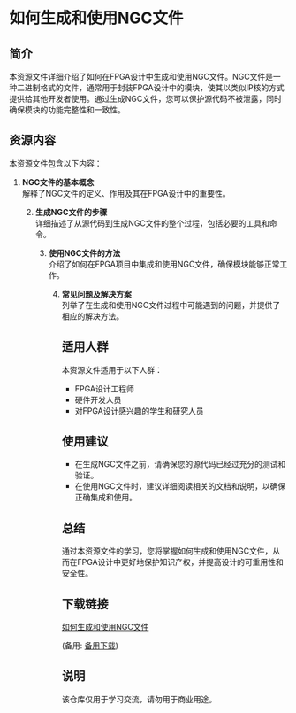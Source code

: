 # 如何生成和使用NGC文件

## 简介

本资源文件详细介绍了如何在FPGA设计中生成和使用NGC文件。NGC文件是一种二进制格式的文件，通常用于封装FPGA设计中的模块，使其以类似IP核的方式提供给其他开发者使用。通过生成NGC文件，您可以保护源代码不被泄露，同时确保模块的功能完整性和一致性。

## 资源内容

本资源文件包含以下内容：

1. **NGC文件的基本概念**  
   解释了NGC文件的定义、作用及其在FPGA设计中的重要性。

   2. **生成NGC文件的步骤**  
      详细描述了从源代码到生成NGC文件的整个过程，包括必要的工具和命令。

      3. **使用NGC文件的方法**  
         介绍了如何在FPGA项目中集成和使用NGC文件，确保模块能够正常工作。

         4. **常见问题及解决方案**  
            列举了在生成和使用NGC文件过程中可能遇到的问题，并提供了相应的解决方法。

            ## 适用人群

            本资源文件适用于以下人群：

            - FPGA设计工程师
            - 硬件开发人员
            - 对FPGA设计感兴趣的学生和研究人员

            ## 使用建议

            - 在生成NGC文件之前，请确保您的源代码已经过充分的测试和验证。
            - 在使用NGC文件时，建议详细阅读相关的文档和说明，以确保正确集成和使用。

            ## 总结

            通过本资源文件的学习，您将掌握如何生成和使用NGC文件，从而在FPGA设计中更好地保护知识产权，并提高设计的可重用性和安全性。

            ## 下载链接
            [如何生成和使用NGC文件](https://pan.quark.cn/s/2cc22c1ce945) 

            (备用: [备用下载](https://pan.baidu.com/s/1vVsjvkxQfcH9mkwySsPJNg?pwd=1234))

            ## 说明

            该仓库仅用于学习交流，请勿用于商业用途。
